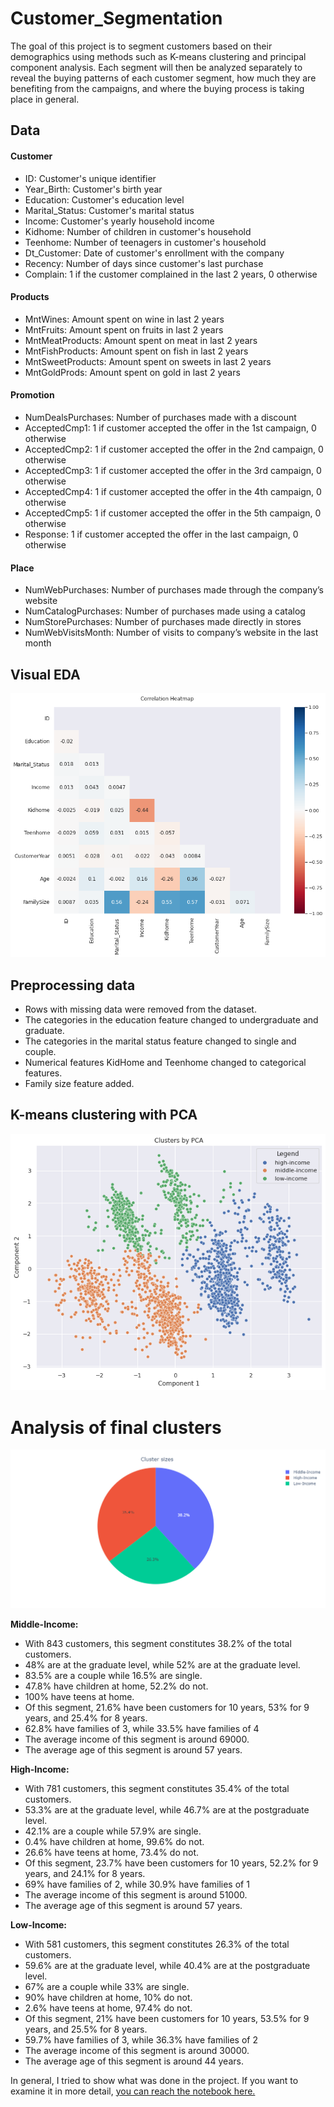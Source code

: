 # Customer_Segmentation

The goal of this project is to segment customers based on their demographics using methods such as K-means clustering and principal component analysis. Each segment will then be analyzed separately to reveal the buying patterns of each customer segment, how much they are benefiting from the campaigns, and where the buying process is taking place in general.

## Data


#### Customer

* ID: Customer's unique identifier
* Year_Birth: Customer's birth year
* Education: Customer's education level
* Marital_Status: Customer's marital status
* Income: Customer's yearly household income
* Kidhome: Number of children in customer's household
* Teenhome: Number of teenagers in customer's household
* Dt_Customer: Date of customer's enrollment with the company
* Recency: Number of days since customer's last purchase
* Complain: 1 if the customer complained in the last 2 years, 0 otherwise

#### Products
 
* MntWines: Amount spent on wine in last 2 years
* MntFruits: Amount spent on fruits in last 2 years
* MntMeatProducts: Amount spent on meat in last 2 years
* MntFishProducts: Amount spent on fish in last 2 years
* MntSweetProducts: Amount spent on sweets in last 2 years
* MntGoldProds: Amount spent on gold in last 2 years

#### Promotion
 
* NumDealsPurchases: Number of purchases made with a discount
* AcceptedCmp1: 1 if customer accepted the offer in the 1st campaign, 0 otherwise
* AcceptedCmp2: 1 if customer accepted the offer in the 2nd campaign, 0 otherwise
* AcceptedCmp3: 1 if customer accepted the offer in the 3rd campaign, 0 otherwise
* AcceptedCmp4: 1 if customer accepted the offer in the 4th campaign, 0 otherwise
* AcceptedCmp5: 1 if customer accepted the offer in the 5th campaign, 0 otherwise
* Response: 1 if customer accepted the offer in the last campaign, 0 otherwise

#### Place
 
* NumWebPurchases: Number of purchases made through the company’s website
* NumCatalogPurchases: Number of purchases made using a catalog
* NumStorePurchases: Number of purchases made directly in stores
* NumWebVisitsMonth: Number of visits to company’s website in the last month

## Visual EDA

![](images/heatmap.png)

## Preprocessing data

* Rows with missing data were removed from the dataset.
* The categories in the education feature changed to undergraduate and graduate.
* The categories in the marital status feature changed to single and couple.
* Numerical features KidHome and Teenhome changed to categorical features.
* Family size feature added.

## K-means clustering with PCA

![](images/clusters_2.png)

# Analysis of final clusters

![](images/cluster_sizes.png)

**Middle-Income:**
* With 843 customers, this segment constitutes 38.2% of the total customers.
* 48% are at the graduate level, while 52% are at the graduate level.
* 83.5% are a couple while 16.5% are single.
* 47.8% have children at home, 52.2% do not.
* 100% have teens at home.
* Of this segment, 21.6% have been customers for 10 years, 53% for 9 years, and 25.4% for 8 years.
* 62.8% have families of 3, while 33.5% have families of 4
* The average income of this segment is around 69000.
* The average age of this segment is around 57 years.

**High-Income:**
* With 781 customers, this segment constitutes 35.4% of the total customers.
* 53.3% are at the graduate level, while 46.7% are at the postgraduate level.
* 42.1% are a couple while 57.9% are single.
* 0.4% have children at home, 99.6% do not.
* 26.6% have teens at home, 73.4% do not.
* Of this segment, 23.7% have been customers for 10 years, 52.2% for 9 years, and 24.1% for 8 years.
* 69% have families of 2, while 30.9% have families of 1
* The average income of this segment is around 51000.
* The average age of this segment is around 57 years.

**Low-Income:**
* With 581 customers, this segment constitutes 26.3% of the total customers.
* 59.6% are at the graduate level, while 40.4% are at the postgraduate level.
* 67% are a couple while 33% are single.
* 90% have children at home, 10% do not.
* 2.6% have teens at home, 97.4% do not.
* Of this segment, 21% have been customers for 10 years, 53.5% for 9 years, and 25.5% for 8 years.
* 59.7% have families of 3, while 36.3% have families of 2
* The average income of this segment is around 30000.
* The average age of this segment is around 44 years.

In general, I tried to show what was done in the project. If you want to examine it in more detail, <a href = 'https://www.kaggle.com/code/gokberkyucelkaya/customer-segmentation'>you can reach the notebook here.</a>
